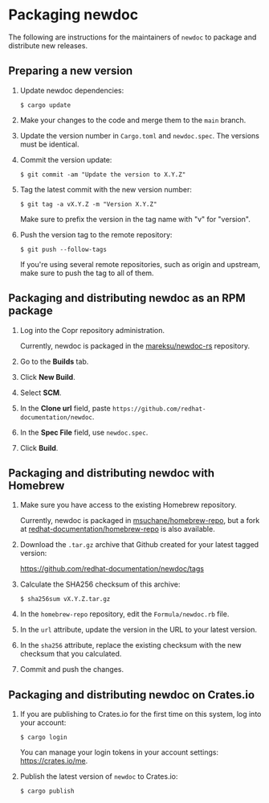 # Packaging newdoc

The following are instructions for the maintainers of `newdoc` to package and distribute new releases.


## Preparing a new version

1. Update newdoc dependencies:

    ```
    $ cargo update
    ```

2. Make your changes to the code and merge them to the `main` branch.

3. Update the version number in `Cargo.toml` and `newdoc.spec`. The versions must be identical.

4. Commit the version update:

    ```
    $ git commit -am "Update the version to X.Y.Z"
    ```

5. Tag the latest commit with the new version number:

    ```
    $ git tag -a vX.Y.Z -m "Version X.Y.Z"
    ```

    Make sure to prefix the version in the tag name with "v" for "version".

6. Push the version tag to the remote repository:

    ```
    $ git push --follow-tags
    ```

    If you're using several remote repositories, such as origin and upstream, make sure to push the tag to all of them.


## Packaging and distributing newdoc as an RPM package

1. Log into the Copr repository administration.

    Currently, newdoc is packaged in the [mareksu/newdoc-rs](https://copr.fedorainfracloud.org/coprs/mareksu/newdoc-rs/) repository.

2. Go to the **Builds** tab.

3. Click **New Build**.

4. Select **SCM**.

5. In the **Clone url** field, paste `https://github.com/redhat-documentation/newdoc`.

6. In the **Spec File** field, use `newdoc.spec`.

7. Click **Build**.


## Packaging and distributing newdoc with Homebrew

1. Make sure you have access to the existing Homebrew repository.

    Currently, newdoc is packaged in [msuchane/homebrew-repo](https://github.com/redhat-documentation/homebrew-repo), but a fork at [redhat-documentation/homebrew-repo](https://github.com/redhat-documentation/homebrew-repo) is also available.

2. Download the `.tar.gz` archive that Github created for your latest tagged version:

    <https://github.com/redhat-documentation/newdoc/tags>

3. Calculate the SHA256 checksum of this archive:

    ```
    $ sha256sum vX.Y.Z.tar.gz
    ```

4. In the `homebrew-repo` repository, edit the `Formula/newdoc.rb` file.

5. In the `url` attribute, update the version in the URL to your latest version.

6. In the `sha256` attribute, replace the existing checksum with the new checksum that you calculated.

7. Commit and push the changes.


## Packaging and distributing newdoc on Crates.io

1. If you are publishing to Crates.io for the first time on this system, log into your account:

    ```
    $ cargo login
    ```

    You can manage your login tokens in your account settings: <https://crates.io/me>.

2. Publish the latest version of `newdoc` to Crates.io:

    ```
    $ cargo publish
    ```


<!--
Note: The configuration files for a container image are still usable in the repo, but Docker Hub no longer provides free builds, so I'm disabling this part of instructions.

## Packaging and distributing newdoc as a Docker image

Note: The following steps might be sub-optimal. Feel free to suggest improvements.

1. Install the `docker` or `podman` tool.

    If you use `podman`, replace `docker` with `podman` in the following commands.

2. Log into the Docker Hub account:

    ```
    $ docker login --username mrksu docker.io
    ```

3. Build a new image. For example:

    ```
    $ docker build -t mrksu/newdoc:v2.3.3 .
    ```

4. Find the Image ID of the built image:

    ```
    $ docker images
    ```

5. Tag the new version. For example:

    ```
    $ docker tag 390e73cb470d mrksu/newdoc:v2.3.3
    ```

6. Upload the new image:

    ```
    $ docker push mrksu/newdoc:v2.3.3
    ```
-->
